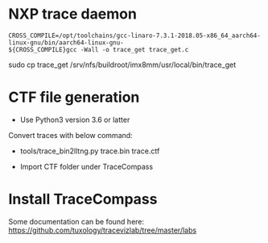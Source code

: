 # NXP trace daemon

```
CROSS_COMPILE=/opt/toolchains/gcc-linaro-7.3.1-2018.05-x86_64_aarch64-linux-gnu/bin/aarch64-linux-gnu-
${CROSS_COMPILE}gcc -Wall -o trace_get trace_get.c
```
sudo cp trace_get /srv/nfs/buildroot/imx8mm/usr/local/bin/trace_get

# CTF file generation

* Use Python3 version 3.6 or latter

Convert traces with below command:
* tools/trace_bin2lltng.py trace.bin trace.ctf

* Import CTF folder under TraceCompass

# Install TraceCompass

Some documentation can be found here: https://github.com/tuxology/tracevizlab/tree/master/labs
